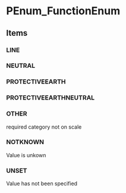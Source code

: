 # PEnum_FunctionEnum

## Items

### LINE


### NEUTRAL


### PROTECTIVEEARTH


### PROTECTIVEEARTHNEUTRAL


### OTHER
required category not on scale

### NOTKNOWN
Value is unkown

### UNSET
Value has not been specified
